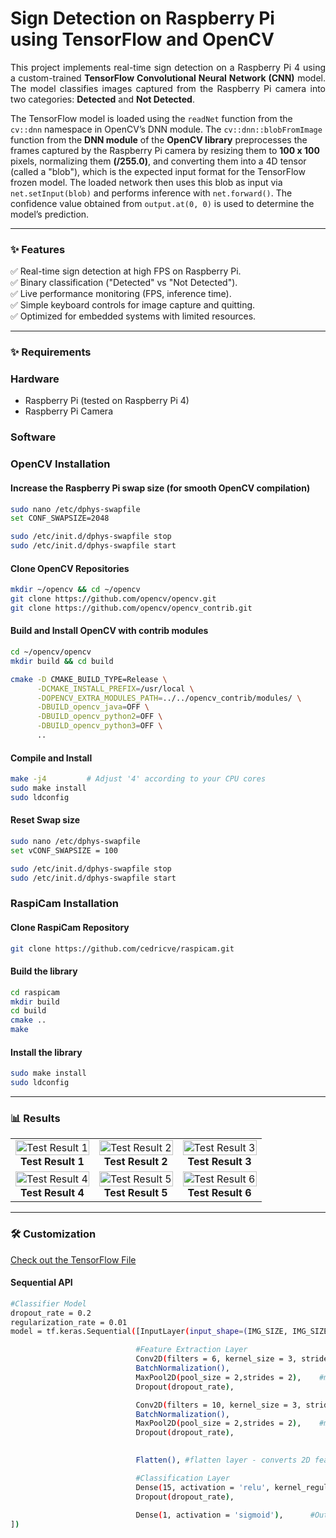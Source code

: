 # Sign Detection on Raspberry Pi using TensorFlow and OpenCV
<p align="justify"> This project implements real-time sign detection on a Raspberry Pi 4 using a custom-trained <b>TensorFlow Convolutional Neural Network (CNN)</b> model. The model classifies images captured from the Raspberry Pi camera into two categories: <b>Detected</b> and <b>Not Detected</b>.

The TensorFlow model is loaded using the <code>readNet</code> function from the <code>cv::dnn</code> namespace in OpenCV’s DNN module. The <code>cv::dnn::blobFromImage</code> function from the <b>DNN module</b> of the <b>OpenCV library</b> preprocesses the frames captured by the Raspberry Pi camera by resizing them to <b>100 x 100</b> pixels, normalizing them <b>(/255.0)</b>, and converting them into a 4D tensor (called a "blob"), which is the expected input format for the TensorFlow frozen model. The loaded network then uses this blob as input via <code>net.setInput(blob)</code> and performs inference with <code>net.forward()</code>. The confidence value obtained from <code>output.at<float>(0, 0)</code> is used to determine the model’s prediction.

</p>

---

### ✨ Features
✅ Real-time sign detection at high FPS on Raspberry Pi.  
✅ Binary classification ("Detected" vs "Not Detected").   
✅ Live performance monitoring (FPS, inference time).  
✅ Simple keyboard controls for image capture and quitting.  
✅ Optimized for embedded systems with limited resources.

---

### ✨ Requirements
### Hardware
- Raspberry Pi (tested on Raspberry Pi 4)
- Raspberry Pi Camera

### Software
### OpenCV Installation
#### Increase the Raspberry Pi swap size (for smooth OpenCV compilation)
 ```bash
sudo nano /etc/dphys-swapfile
set CONF_SWAPSIZE=2048

sudo /etc/init.d/dphys-swapfile stop
sudo /etc/init.d/dphys-swapfile start
```

#### Clone OpenCV Repositories
```bash
mkdir ~/opencv && cd ~/opencv
git clone https://github.com/opencv/opencv.git
git clone https://github.com/opencv/opencv_contrib.git
```

#### Build and Install OpenCV with contrib modules
```bash
cd ~/opencv/opencv
mkdir build && cd build

cmake -D CMAKE_BUILD_TYPE=Release \
      -DCMAKE_INSTALL_PREFIX=/usr/local \
      -DOPENCV_EXTRA_MODULES_PATH=../../opencv_contrib/modules/ \
      -DBUILD_opencv_java=OFF \
      -DBUILD_opencv_python2=OFF \
      -DBUILD_opencv_python3=OFF \
      ..
```

#### Compile and Install
```bash
make -j4         # Adjust '4' according to your CPU cores
sudo make install
sudo ldconfig
```

#### Reset Swap size
```bash
sudo nano /etc/dphys-swapfile
set vCONF_SWAPSIZE = 100

sudo /etc/init.d/dphys-swapfile stop
sudo /etc/init.d/dphys-swapfile start
```

### RaspiCam Installation
#### Clone RaspiCam Repository
 ```bash
git clone https://github.com/cedricve/raspicam.git
```

#### Build the library
 ```bash
cd raspicam
mkdir build
cd build
cmake ..
make
```

#### Install the library
 ```bash
sudo make install
sudo ldconfig
```
---
### 📊 Results


<p align="center">
  <table>
    <!-- First Row -->
    <tr>
      <td align="center" width="33.3%">
        <img src="https://github.com/user-attachments/assets/cf245d02-4eba-4fcb-bc03-9c3c97859652" alt="Test Result 1" style="width: 100%;" />
        <br>
        <strong>Test Result 1</strong>
      </td>
      <td align="center" width="33.3%">
        <img src="https://github.com/user-attachments/assets/f6849fcf-5200-43c8-94f2-bf79ce15c092" alt="Test Result 2" style="width: 100%;" />
        <br>
        <strong>Test Result 2</strong>
      </td>
      <td align="center" width="33.3%">
        <img src="https://github.com/user-attachments/assets/6cd03f89-ebea-4deb-b1a2-ad941f8eedea" alt="Test Result 3" style="width: 100%;" />
        <br>
        <strong>Test Result 3</strong>
      </td>
    </tr>
    <!-- Second Row -->
    <tr>
      <td align="center" width="33.3%">
        <img src="https://github.com/user-attachments/assets/b2ee9e6b-200d-48b2-a0a7-eb460df845ed" alt="Test Result 4" style="width: 100%;" />
        <br>
        <strong>Test Result 4</strong>
      </td>
      <td align="center" width="33.3%">
        <img src="https://github.com/user-attachments/assets/6c928b23-c205-400c-af56-3c07b414261f" alt="Test Result 5" style="width: 100%;" />
        <br>
        <strong>Test Result 5</strong>
      </td>
      <td align="center" width="33.3%">
        <img src="https://github.com/user-attachments/assets/346bce75-0ecf-4740-a41a-1a80ad9944ba" alt="Test Result 6" style="width: 100%;" />
        <br>
        <strong>Test Result 6</strong>
      </td>
    </tr>
  </table>
</p>

---

### 🛠️ Customization
[Check out the TensorFlow File](https://github.com/Joshua-Ayanlade/sign_identification_tensorflow)
#### Sequential API
 ```bash
#Classifier Model
dropout_rate = 0.2
regularization_rate = 0.01
model = tf.keras.Sequential([InputLayer(input_shape=(IMG_SIZE, IMG_SIZE, 3)), #Specifies the shape input data shape

                             #Feature Extraction Layer
                             Conv2D(filters = 6, kernel_size = 3, strides = 1, padding='valid', activation='relu', kernel_regularizer= l2(regularization_rate)),      #ConvNet layer with 6 outputs(neurons)- each contains the kernel and bias
                             BatchNormalization(),
                             MaxPool2D(pool_size = 2,strides = 2),    #max pooling layer - selects the maximum value from each kernel window
                             Dropout(dropout_rate),

                             Conv2D(filters = 10, kernel_size = 3, strides = 1, padding='valid', activation='relu', kernel_regularizer= l2(regularization_rate)),      #ConvNet layer
                             BatchNormalization(),
                             MaxPool2D(pool_size = 2,strides = 2),    #max pooling layer
                             Dropout(dropout_rate),

                             
                             Flatten(), #flatten layer - converts 2D feature to 1D vector

                             #Classification Layer
                             Dense(15, activation = 'relu', kernel_regularizer= l2(regularization_rate)),      #dense layer with 10 neurons
                             Dropout(dropout_rate),
                             
                             Dense(1, activation = 'sigmoid'),      #Output layer (for 2-class classification)
]) 
```
